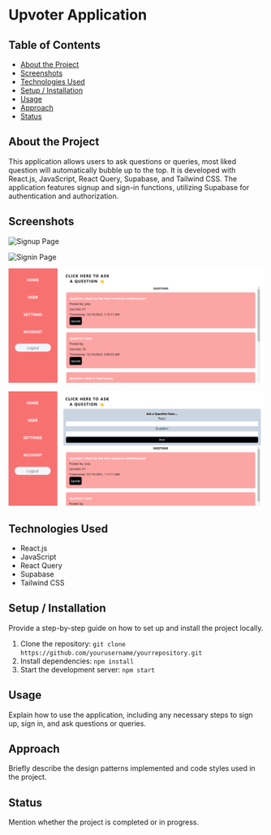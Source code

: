 # Upvoter Application

## Table of Contents
- [About the Project](#about-the-project)
- [Screenshots](#screenshots)
- [Technologies Used](#technologies-used)
- [Setup / Installation](#setup--installation)
- [Usage](#usage)
- [Approach](#approach)
- [Status](#status)


## About the Project
This application allows users to ask questions or queries, most liked question will automatically bubble up to the top. It is developed with React.js, JavaScript, React Query, Supabase, and Tailwind CSS. The application features signup and sign-in functions, utilizing Supabase for authentication and authorization.

## Screenshots

![Signup Page](/screenshots/Signup.png)

![Signin Page](/screenshots/Signin.png)

![Dashboard](./public/screenshots/Dashboard.png)

![Question Submission](./public/screenshots/Question-form.png)

## Technologies Used
- React.js
- JavaScript
- React Query
- Supabase
- Tailwind CSS

## Setup / Installation
Provide a step-by-step guide on how to set up and install the project locally.

1. Clone the repository: `git clone https://github.com/yourusername/yourrepository.git`
2. Install dependencies: `npm install`
3. Start the development server: `npm start`

## Usage
Explain how to use the application, including any necessary steps to sign up, sign in, and ask questions or queries.

## Approach
Briefly describe the design patterns implemented and code styles used in the project.

## Status
Mention whether the project is completed or in progress.